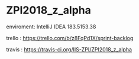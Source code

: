 # ZPI2018_z_alpha

enviroment: IntelliJ IDEA 183.5153.38

trello : https://trello.com/b/z8FqPd1X/sprint-backlog

travis : https://travis-ci.org/IIS-ZPI/ZPI2018_z_alpha

